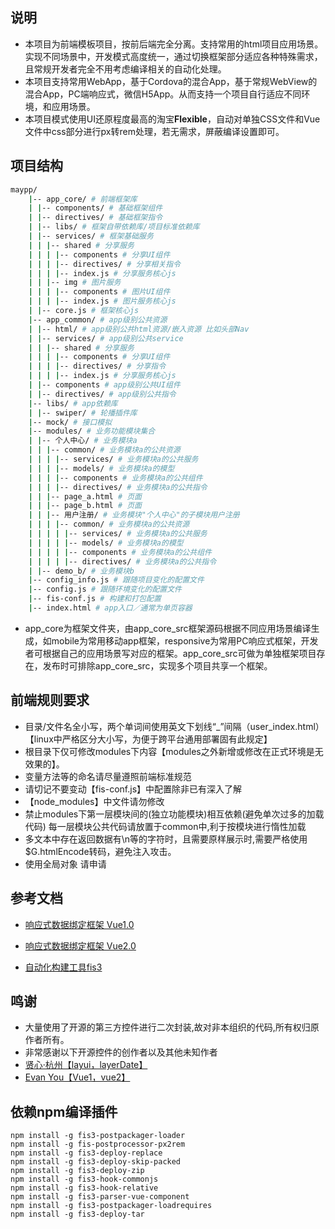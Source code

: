 ## 说明

- 本项目为前端模板项目，按前后端完全分离。支持常用的html项目应用场景。实现不同场景中，开发模式高度统一，通过切换框架部分适应各种特殊需求，且常规开发者完全不用考虑编译相关的自动化处理。
- 本项目支持常用WebApp，基于Cordova的混合App，基于常规WebView的混合App，PC端响应式，微信H5App。从而支持一个项目自行适应不同环境，和应用场景。
- 本项目模式使用UI还原程度最高的淘宝**Flexible**，自动对单独CSS文件和Vue文件中css部分进行px转rem处理，若无需求，屏蔽编译设置即可。
## 项目结构

```sh
maypp/
    |-- app_core/ # 前端框架库
    | |-- components/ # 基础框架组件
    | |-- directives/ # 基础框架指令
    | |-- libs/ # 框架自带依赖库/项目标准依赖库
    | |-- services/ # 框架基础服务
    | | |-- shared # 分享服务
    | | | |-- components # 分享UI组件
    | | | |-- directives/ # 分享相关指令
    | | | |-- index.js # 分享服务核心js
    | | |-- img # 图片服务
    | | | |-- components # 图片UI组件
    | | | |-- index.js # 图片服务核心js
    | |-- core.js # 框架核心js
    |-- app_common/ # app级别公共资源
    | |-- html/ # app级别公共html资源/嵌入资源 比如头部Nav
    | |-- services/ # app级别公共service
    | | |-- shared # 分享服务
    | | | |-- components # 分享UI组件
    | | | |-- directives/ # 分享指令
    | | | |-- index.js # 分享服务核心js
    | |-- components # app级别公共UI组件
    | |-- directives/ # app级别公共指令
    |-- libs/ # app依赖库
    | |-- swiper/ # 轮播插件库
    |-- mock/ # 接口模拟
    |-- modules/ # 业务功能模块集合
    | |-- 个人中心/ # 业务模块a
    | | |-- common/ # 业务模块a的公共资源
    | | | |-- services/ # 业务模块a的公共服务
    | | | |-- models/ # 业务模块a的模型
    | | | |-- components # 业务模块a的公共组件
    | | | |-- directives/ # 业务模块a的公共指令
    | | |-- page_a.html # 页面
    | | |-- page_b.html # 页面
    | | |-- 用户注册/ # 业务模块"个人中心"的子模块用户注册
    | | | |-- common/ # 业务模块a的公共资源
    | | | | |-- services/ # 业务模块a的公共服务
    | | | | |-- models/ # 业务模块a的模型
    | | | | |-- components # 业务模块a的公共组件
    | | | | |-- directives/ # 业务模块a的公共指令
    | |-- demo_b/ # 业务模块b
    |-- config_info.js # 跟随项目变化的配置文件
    |-- config.js # 跟随环境变化的配置文件
    |-- fis-conf.js # 构建和打包配置
    |-- index.html # app入口／通常为单页容器
```

- app_core为框架文件夹，由app_core_src框架源码根据不同应用场景编译生成，如mobile为常用移动app框架，responsive为常用PC响应式框架，开发者可根据自己的应用场景写对应的框架。app_core_src可做为单独框架项目存在，发布时可排除app_core_src，实现多个项目共享一个框架。

## 前端规则要求

- 目录/文件名全小写，两个单词间使用英文下划线“_”间隔（user_index.html）【linux中严格区分大小写，为便于跨平台通用部署固有此规定】
- 根目录下仅可修改modules下内容【modules之外新增或修改在正式环境是无效果的】。
- 变量方法等的命名请尽量遵照前端标准规范
- 请切记不要变动【fis-conf.js】中配置除非已有深入了解
- 【node_modules】中文件请勿修改
- 禁止modules下第一层模块间的(独立功能模块)相互依赖(避免单次过多的加载代码) 每一层模块公共代码请放置于common中,利于按模块进行惰性加载
- 多文本中存在返回数据有\n等的字符时，且需要原样展示时,需要严格使用$G.htmlEncode转码，避免注入攻击。
- 使用全局对象 请申请
## 参考文档

- [响应式数据绑定框架 Vue1.0](http://cn.vuejs.org/guide/)

- [响应式数据绑定框架 Vue2.0](http://vuefe.cn/guide)

- [自动化构建工具fis3](http://fis.baidu.com/fis3/docs/beginning/intro.html)

## 鸣谢

- 大量使用了开源的第三方控件进行二次封装,故对非本组织的代码,所有权归原作者所有。
- 非常感谢以下开源控件的创作者以及其他未知作者
- [贤心·杭州【layui，layerDate】](https://github.com/sentsin/layui/) 
- [Evan You【Vue1，vue2】](https://github.com/vuejs/vue)

## 依赖npm编译插件

    npm install -g fis3-postpackager-loader
    npm install -g fis-postprocessor-px2rem
    npm install -g fis3-deploy-replace
    npm install -g fis3-deploy-skip-packed
    npm install -g fis3-deploy-zip
    npm install -g fis3-hook-commonjs
    npm install -g fis3-hook-relative
    npm install -g fis3-parser-vue-component
    npm install -g fis3-postpackager-loadrequires
    npm install -g fis3-deploy-tar